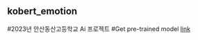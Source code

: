 ## kobert_emotion
#2023년 안산동산고등학교 Ai 프로젝트
#Get pre-trained model [link](https://drive.google.com/drive/folders/1iu51Mke89k-LHJzPrOOuqIIyNHuibyrT?usp=sharing)
